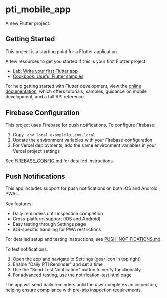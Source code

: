 # pti_mobile_app

A new Flutter project.

## Getting Started

This project is a starting point for a Flutter application.

A few resources to get you started if this is your first Flutter project:

- [Lab: Write your first Flutter app](https://docs.flutter.dev/get-started/codelab)
- [Cookbook: Useful Flutter samples](https://docs.flutter.dev/cookbook)

For help getting started with Flutter development, view the
[online documentation](https://docs.flutter.dev/), which offers tutorials,
samples, guidance on mobile development, and a full API reference.

## Firebase Configuration

This project uses Firebase for push notifications. To configure Firebase:

1. Copy `.env.local.example` to `.env.local`
2. Update the environment variables with your Firebase configuration
3. For Vercel deployments, add the same environment variables in your Vercel project settings

See [FIREBASE_CONFIG.md](file:///Users/nikitakedrov/PTI-Mobile-App/pti_mobile_app/FIREBASE_CONFIG.md) for detailed instructions.

## Push Notifications

This app includes support for push notifications on both iOS and Android PWAs. 

Key features:
- Daily reminders until inspection completion
- Cross-platform support (iOS and Android)
- Easy testing through Settings page
- iOS-specific handling for PWA restrictions

For detailed setup and testing instructions, see [PUSH_NOTIFICATIONS.md](file:///Users/nikitakedrov/PTI-Mobile-App/pti_mobile_app/PUSH_NOTIFICATIONS.md).

To test notifications:
1. Open the app and navigate to Settings (gear icon in top right)
2. Enable "Daily PTI Reminder" and set a time
3. Use the "Send Test Notification" button to verify functionality
4. For advanced testing, use the notification-test.html page

The app will send daily reminders until the user completes an inspection, helping ensure compliance with pre-trip inspection requirements.
